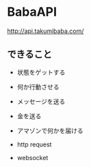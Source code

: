 BabaAPI
=======

http://api.takumibaba.com/

## できること

- 状態をゲットする
- 何か行動させる
- メッセージを送る
- 金を送る
- アマゾンで何かを届ける


- http request
- websocket
